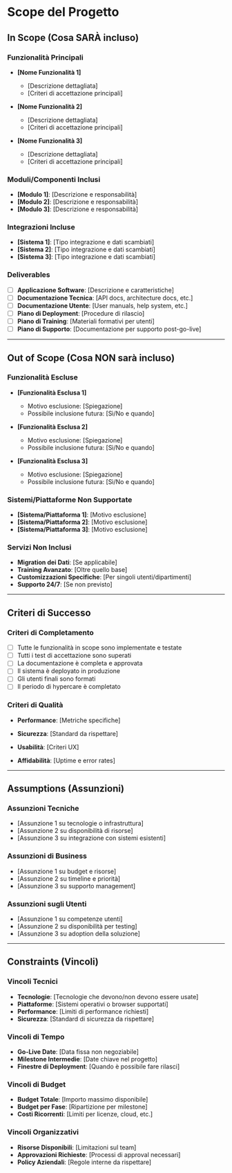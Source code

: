 # Scope del Progetto

## In Scope (Cosa SARÀ incluso)

### Funzionalità Principali

- **[Nome Funzionalità 1]**
  - [Descrizione dettagliata]
  - [Criteri di accettazione principali]

- **[Nome Funzionalità 2]**
  - [Descrizione dettagliata]
  - [Criteri di accettazione principali]

- **[Nome Funzionalità 3]**
  - [Descrizione dettagliata]
  - [Criteri di accettazione principali]

### Moduli/Componenti Inclusi

- **[Modulo 1]**: [Descrizione e responsabilità]
- **[Modulo 2]**: [Descrizione e responsabilità]
- **[Modulo 3]**: [Descrizione e responsabilità]

### Integrazioni Incluse

- **[Sistema 1]**: [Tipo integrazione e dati scambiati]
- **[Sistema 2]**: [Tipo integrazione e dati scambiati]
- **[Sistema 3]**: [Tipo integrazione e dati scambiati]

### Deliverables

- [ ] **Applicazione Software**: [Descrizione e caratteristiche]
- [ ] **Documentazione Tecnica**: [API docs, architecture docs, etc.]
- [ ] **Documentazione Utente**: [User manuals, help system, etc.]
- [ ] **Piano di Deployment**: [Procedure di rilascio]
- [ ] **Piano di Training**: [Materiali formativi per utenti]
- [ ] **Piano di Supporto**: [Documentazione per supporto post-go-live]

---

## Out of Scope (Cosa NON sarà incluso)

### Funzionalità Escluse

- **[Funzionalità Esclusa 1]**
  - Motivo esclusione: [Spiegazione]
  - Possibile inclusione futura: [Sì/No e quando]

- **[Funzionalità Esclusa 2]**
  - Motivo esclusione: [Spiegazione]
  - Possibile inclusione futura: [Sì/No e quando]

- **[Funzionalità Esclusa 3]**
  - Motivo esclusione: [Spiegazione]
  - Possibile inclusione futura: [Sì/No e quando]

### Sistemi/Piattaforme Non Supportate

- **[Sistema/Piattaforma 1]**: [Motivo esclusione]
- **[Sistema/Piattaforma 2]**: [Motivo esclusione]
- **[Sistema/Piattaforma 3]**: [Motivo esclusione]

### Servizi Non Inclusi

- **Migration dei Dati**: [Se applicabile]
- **Training Avanzato**: [Oltre quello base]
- **Customizzazioni Specifiche**: [Per singoli utenti/dipartimenti]
- **Supporto 24/7**: [Se non previsto]

---

## Criteri di Successo

### Criteri di Completamento

- [ ] Tutte le funzionalità in scope sono implementate e testate
- [ ] Tutti i test di accettazione sono superati
- [ ] La documentazione è completa e approvata
- [ ] Il sistema è deployato in produzione
- [ ] Gli utenti finali sono formati
- [ ] Il periodo di hypercare è completato

### Criteri di Qualità

- **Performance**: [Metriche specifiche]

- **Sicurezza**: [Standard da rispettare]

- **Usabilità**: [Criteri UX]

- **Affidabilità**: [Uptime e error rates]

---

## Assumptions (Assunzioni)

### Assunzioni Tecniche

- [Assunzione 1 su tecnologie o infrastruttura]
- [Assunzione 2 su disponibilità di risorse]
- [Assunzione 3 su integrazione con sistemi esistenti]

### Assunzioni di Business

- [Assunzione 1 su budget e risorse]
- [Assunzione 2 su timeline e priorità]
- [Assunzione 3 su supporto management]

### Assunzioni sugli Utenti

- [Assunzione 1 su competenze utenti]
- [Assunzione 2 su disponibilità per testing]
- [Assunzione 3 su adoption della soluzione]

---

## Constraints (Vincoli)

### Vincoli Tecnici

- **Tecnologie**: [Tecnologie che devono/non devono essere usate]
- **Piattaforme**: [Sistemi operativi o browser supportati]
- **Performance**: [Limiti di performance richiesti]
- **Sicurezza**: [Standard di sicurezza da rispettare]

### Vincoli di Tempo

- **Go-Live Date**: [Data fissa non negoziabile]
- **Milestone Intermedie**: [Date chiave nel progetto]
- **Finestre di Deployment**: [Quando è possibile fare rilasci]

### Vincoli di Budget

- **Budget Totale**: [Importo massimo disponibile]
- **Budget per Fase**: [Ripartizione per milestone]
- **Costi Ricorrenti**: [Limiti per licenze, cloud, etc.]

### Vincoli Organizzativi

- **Risorse Disponibili**: [Limitazioni sul team]
- **Approvazioni Richieste**: [Processi di approval necessari]
- **Policy Aziendali**: [Regole interne da rispettare]
